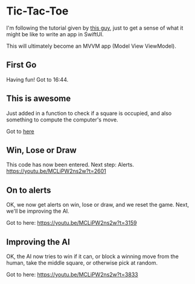#  Tic-Tac-Toe

I'm  following the tutorial given by [this guy](https://www.youtube.com/watch?v=MCLiPW2ns2w), just to get a sense of what it might be like to write an app in SwiftUI.

This will ultimately become an MVVM app (Model View ViewModel).

## First Go

Having fun! Got to 16:44.

## This is awesome

Just added in a function to check if a square is occupied, and also something to compute the computer's move.

Got to [here](https://youtu.be/MCLiPW2ns2w?t=1634)

## Win, Lose or Draw

This code has now been entered. Next step: Alerts. https://youtu.be/MCLiPW2ns2w?t=2601

## On to alerts

OK, we now get alerts on win, lose or draw, and we reset the game. Next, we'll be improving the AI.

Got to here: https://youtu.be/MCLiPW2ns2w?t=3159

## Improving the AI
OK, the AI now tries to win if it can, or block a winning move from the human, take the middle square, or otherwise pick at random.

Got to here: https://youtu.be/MCLiPW2ns2w?t=3833

